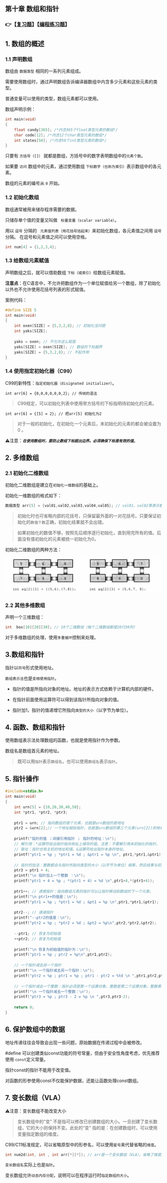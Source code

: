 ## 第十章 数组和指针

### 👉【[复习题](./复习题.md)】【[编程练习题](./编程题.md)】
## 1. 数组的概述
### 1.1 声明数组
数组由 `数据类型` 相同的一系列元素组成。

需要使用数组时，通过声明数组告诉编译器数组中内含多少元素和这些元素的类型。

普通变量可以使用的类型，数组元素都可以使用。

数组声明示例：

```c
int main(void)
{
    float candy[365]; /*内含365个float类型元素的数组*/
    char code[12]; /*内含12个char类型元素的数组*/
    int states[50]; /*内含50个int类型元素的数组*/
}
```

只要有 `方括号（[]）` 就都是数组，方括号中的数字表明数组中的`元素个数`。

如果要 `访问` 数组中的元素，通过使用数组 `下标数字（也称为索引）`表示数组中的各元素。

数组的元素的编号从 ` 0 ` 开始。
### 1.2 初始化数组
数组通常被用来储存程序需要的数据。

只储存单个值的变量又叫做 ` 标量变量（scalar variable）`。

用以 ` 逗号 ` 分隔的 ` 元素值列表（用花括号括起来）`来初始化数组，各元素值之间用 ` 逗号 ` 分隔。 在逗号和元素值之间可以使用空格。

```c
int num[4] = {1,2,3,4};
```
### 1.3 给数组元素赋值
声明数组之后，就可以借助数组 `下标（或索引）`给数组元素赋值。

**注意点**：在C语言中，不允许把数组作为一个单位赋值给另一个数组，除了初始化以外也不允许使用花括号列表的形式赋值。

案例代码：

```c
#define SIZE 5
int main(void)
{
    int oxen[SIZE] = {5,3,2,8}; // 初始化没问题
    int yaks[SIZE];

    yaks = oxen; // 不允许这么赋值
    yaks[SIZE] = oxen[SIZE]; // 数组的下标越界
    yaks[SIZE] = {5,3,2,8}; // 不起作用
}
```
### 1.4 使用指定初始化器（C99）

C99的新特性：`指定初始化器（disignated initializer）`。

```
int arr[6] = {0,0,0,0,0,0,2}; // 传统的语法
```
> C99规定，可以初始化列表中使用带方括号的下标指明待初始化的元素。

```
int arr[6] = {[5] = 2}; // 把arr[5] 初始化为2
```

> 对于一般的初始化，在初始化一个元素后，末初始化的元素的都会被设置为 0 。

⚠️注意：***`在使用数组时，要防止数组下标超出边界。必须确保下标是有效的值`***。

## 2. 多维数组


### 2.1 初始化二维数组
初始化二维数组是建立在`初始化一维数组`的基础上。

初始化一维数组的格式如下：

```c
数据类型 arr[5] = {val01,val02,val03,val04,val05}; // val01、val02等表示数据类型的值。
```

> 初始化时也可省略内部的花括号，只保留最外面的一对花括号。只要保证初始化的`数值个数`正确，初始化结果就不会出错。

> 如果初始化的数值不够，按照先后顺序逐行初始化，直到用完所有的值。后面没有值初始化的元素被统一初始化为0。

初始化二维数组的两种方法：

![](./img/初始化二维数组的两种方式.png)

### 2.2 其他多维数组

声明一个三维数组：

```c
int  box[10][20][30]; // 10个二维数组（每个二维数组都是20行30列）
```

对于多维数组的处理，使用`多重循环`控制来处理。

## 3.数组和指针

指针以`符号`形式使用地址。

`数组表示法`也是`变相使用指针`。

- 指针的值是所指向对象的地址。地址的表示方式依赖于计算机内部的硬件。

- 在指针前面使用运算符可以得到该指针所指向对象的值。

- 指针加1，指针的值递增它所指向`类型的大小`（以字节为单位）。

## 4. 函数、数组和指针

使用数组表示法处理数组的函数，也就是使用指针作为参数。

数组名是数组首元素的地址。
> 既可以用`指针`表示`数组名`，也可以使用`数组名`表示`指针`。



## 5. 指针操作
```c
#include<stdio.h>
int main(void)
{
    int urn[5] = {10,20,30,40,50};
    int *ptr1, *ptr2, *ptr3;

    ptr1 = urn; // 指向数组的首个元素，也就是urn数组的首地址
    ptr2 = &urn[2];// 一个地址赋给指针，也就是urn数组的第三个元素(urn[2])的地址

    printf("指针的值 ；间接引用指针 ； 指针的地址：\n");
    // 解引用：*运算符给出指针指向地址上储存的值。注意：不要解引用未初始化的指针。
    // 取址：指针也有主机的地址和值。&运算符给出指针本身的地址。
    printf("ptr1 = %p ; *ptr1 = %d ; &ptr1 = %p \n", ptr1,*ptr1,&ptr1); 

    // 指针的加法：整数都会与指针所指向类型的大小（以字节为单位）相乘，然后结果与初始地址相加。
    ptr3 = ptr1 + 4;
    printf("\n 指针加上一个整数 ：\n");
    printf("ptr1 + 4 = %p ; *(ptr1 + 4) = %d \n",ptr1+4,*(ptr1+4));

    ptr1++; // 递增指针：指向数组元素的指针可以让指针移动到数组的下一个元素。
    printf("\n ptr1++的值是：\n");
    printf("ptr1 = %p ; *ptr1 = %d ; &pt1 = %p \n",ptr1,*ptr1,&ptr1);

    ptr2--; // 递减指针
    printf("--ptr2的值是：\n");
    printf("ptr2 = %p ; *ptr2 = %d ; &pt2 = %p\n",ptr2,*ptr2,&ptr2);

    --ptr1; // 恢复为初始值
    ++ptr2; // 恢复为初始值

    printf("\n 恢复为初始值的指针为：\n");
    printf("ptr1 = %p ; ptr2 = %p\n",ptr1,ptr2);

    // 一个指针减去另一个指针
    printf("\n 一个指针减去另一个指针：\n");
    printf("ptr2 = %p ; ptr1 = %p ; ptr1 - ptr2 = %td \n ",ptr1,ptr2,ptr1 -ptr2);

    // 一个指针减去一个整数：指针必须是第一个运算对象，整数是第二个运算对象。整数乘以指针指向类型的大小（以字节为单位），然后初始地址减去乘积。
    printf("\n 一个指针减去一个整数：\n");
    printf("ptr3 = %p ; ptr3 - 2 = %p \n ",ptr3,ptr3-2);

    return 0;
}
```
## 6. 保护数组中的数据
地址传递往往会导致会出现一些问题，原始数据在传递过程中会被修改。

#define 可以创建类似const功能的符号常量，但由于安全性角度考虑，优先推荐使用 `const`定义常量。

指针const的指针不能用于改变值。

对函数的形参使用const不仅能保护数据，还能让函数处理const数组。

## 7. 变长数组（VLA）
⚠️注意：变长数组不能改变大小
> 变长数组中的“变” 不是指可以修改已创建数组的大小。一旦创建了变长数组，它的大小则保持不变。此处的“变” 指的是：在创建数组时，可以使用变量指定数组的维度。

C99/C11标准规定，可以省略原型中的形参名，可以使用`星号`来代替省略的`维度`。

```C
int num2d(int, int , int arr[*][*]); // arr是一个变长数组（VLA），省略了维度形参名。
```

`变长数组名`实际上也是`指针`。

变长数组允许`动态内存分配`，说明可以在程序运行时`指定数组的大小`。
